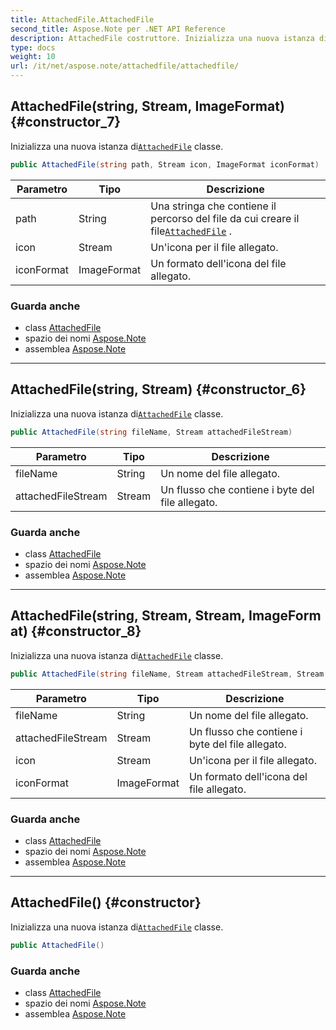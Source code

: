 ```yaml
---
title: AttachedFile.AttachedFile
second_title: Aspose.Note per .NET API Reference
description: AttachedFile costruttore. Inizializza una nuova istanza diAttachedFile classe.
type: docs
weight: 10
url: /it/net/aspose.note/attachedfile/attachedfile/
---
```

## AttachedFile(string, Stream, ImageFormat) {#constructor_7}

Inizializza una nuova istanza di[`AttachedFile`](../) classe.

```csharp
public AttachedFile(string path, Stream icon, ImageFormat iconFormat)
```

| Parametro | Tipo | Descrizione |
| --- | --- | --- |
| path | String | Una stringa che contiene il percorso del file da cui creare il file[`AttachedFile`](../) . |
| icon | Stream | Un'icona per il file allegato. |
| iconFormat | ImageFormat | Un formato dell'icona del file allegato. |

### Guarda anche

* class [AttachedFile](../)
* spazio dei nomi [Aspose.Note](../../attachedfile/)
* assemblea [Aspose.Note](../../../)

---

## AttachedFile(string, Stream) {#constructor_6}

Inizializza una nuova istanza di[`AttachedFile`](../) classe.

```csharp
public AttachedFile(string fileName, Stream attachedFileStream)
```

| Parametro | Tipo | Descrizione |
| --- | --- | --- |
| fileName | String | Un nome del file allegato. |
| attachedFileStream | Stream | Un flusso che contiene i byte del file allegato. |

### Guarda anche

* class [AttachedFile](../)
* spazio dei nomi [Aspose.Note](../../attachedfile/)
* assemblea [Aspose.Note](../../../)

---

## AttachedFile(string, Stream, Stream, ImageFormat) {#constructor_8}

Inizializza una nuova istanza di[`AttachedFile`](../) classe.

```csharp
public AttachedFile(string fileName, Stream attachedFileStream, Stream icon, ImageFormat iconFormat)
```

| Parametro | Tipo | Descrizione |
| --- | --- | --- |
| fileName | String | Un nome del file allegato. |
| attachedFileStream | Stream | Un flusso che contiene i byte del file allegato. |
| icon | Stream | Un'icona per il file allegato. |
| iconFormat | ImageFormat | Un formato dell'icona del file allegato. |

### Guarda anche

* class [AttachedFile](../)
* spazio dei nomi [Aspose.Note](../../attachedfile/)
* assemblea [Aspose.Note](../../../)

---

## AttachedFile() {#constructor}

Inizializza una nuova istanza di[`AttachedFile`](../) classe.

```csharp
public AttachedFile()
```

### Guarda anche

* class [AttachedFile](../)
* spazio dei nomi [Aspose.Note](../../attachedfile/)
* assemblea [Aspose.Note](../../../)


